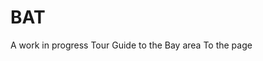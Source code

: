 # BAT
A work in progress Tour Guide to the Bay area
<a html="https://faithl.github.io/BAT/home.html"> To the page </a>
